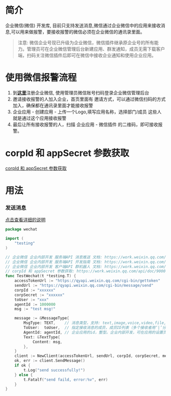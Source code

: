 # 简介
企业微信(微信) 开发库, 目前只支持发送消息,微信通过企业微信中的应用来接收消息,可以用来做报警，要接收报警的微信必须在企业微信的通讯录里面。

> 注意: 微信企业号现已升级为企业微信，微信插件继承原企业号的所有能力。管理员可在企业微信管理后台新建应用、群发通知，成员无需下载客户端，扫码关注微信插件后即可在微信中接收企业通知和使用企业应用。

# 使用微信报警流程
1. 到[**这里**](https://work.weixin.qq.com/wework_admin/register_wx?from=loginpage)注册企业微信, 使用管理员微信账号扫码登录企业微信管理后台
2. 邀请接收报警的人加入企业，首页里面有 邀请方式，可以通过微信扫码的方式加入，确保都在通讯录里面才能接收报警
3. 企业应用 - 创建应用 - 上传一个Logo,填写应用名称，选择部门/成员 这些人就是通过这个应用接收报警
4. 最后让所有接收报警的人，扫描 企业应用 - 微信插件 的二维码，即可接收报警。

# corpId 和 appSecret 参数获取

[corpId 和 appSecret 参数获取](https://work.weixin.qq.com/api/doc/90000/90135/90665)

# 用法

### 发送消息

[点击查看详细的说明](https://work.weixin.qq.com/api/doc#10167)

```go
package wechat

import (
	"testing"
)

// 企业微信 企业内部开发 服务端API 消息推送 文档: https://work.weixin.qq.com/api/doc/90000/90135/90235
// 企业微信 企业内部开发 服务端API 开发指南 文档: https://work.weixin.qq.com/api/doc/90000/90135/90664
// 企业微信 企业内部开发 客户端API 群机器人 文档: https://work.weixin.qq.com/api/doc/90000/90136/91770
// corpId 和 appSecret 参数获取: https://work.weixin.qq.com/api/doc/90000/90135/90665
func TestWechat(t *testing.T) {
	accessTokenUrl := "https://qyapi.weixin.qq.com/cgi-bin/gettoken"
	sendUrl := "https://qyapi.weixin.qq.com/cgi-bin/message/send"
	corpId := "xxxxxx"
	corpSecret := "xxxxxx"
	toUser := "xxx"
	agentId := 1000000
	msg := "test msg!"

	message := &MessageType{
		MsgType: TEXT,    // 消息类型，支持: text,image,voice,video,file,textcard,news,mpnews,markdown
		ToUser:  toUser,  // 指定接收消息的成员，成员ID列表（多个接收者用‘|’分隔，最多支持1000个）。特殊情况：指定为”@all”，则向该企业应用的全部成员发送
		AgentId: agentId, // 企业应用的id，整型。企业内部开发，可在应用的设置页面查看；第三方服务商，可通过接口 获取企业授权信息(https://work.weixin.qq.com/api/doc/90001/90143/90372#10975/%E8%8E%B7%E5%8F%96%E4%BC%81%E4%B8%9A%E6%8E%88%E6%9D%83%E4%BF%A1%E6%81%AF) 获取该参数值
		Text: &TextType{
			Content: msg,
		},
	}
	client := NewClient(accessTokenUrl, sendUrl, corpId, corpSecret, message)
	ok, err := client.SendMessage()
	if ok {
		t.Log("send successfully!")
	} else {
		t.Fatalf("send faild, error:%v", err)
	}
}
```